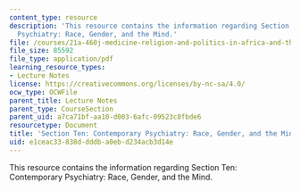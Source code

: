 ```yaml
---
content_type: resource
description: 'This resource contains the information regarding Section Ten: Contemporary
  Psychiatry: Race, Gender, and the Mind.'
file: /courses/21a-460j-medicine-religion-and-politics-in-africa-and-the-african-diaspora-spring-2005/e1ceac33838ddddba0ebd234acb3d14e_MIT21A_460JS05_5_5_05_460j.pdf
file_size: 85592
file_type: application/pdf
learning_resource_types:
- Lecture Notes
license: https://creativecommons.org/licenses/by-nc-sa/4.0/
ocw_type: OCWFile
parent_title: Lecture Notes
parent_type: CourseSection
parent_uid: a7ca71bf-aa10-d003-6afc-09523c8fbde6
resourcetype: Document
title: 'Section Ten: Contemporary Psychiatry: Race, Gender, and the Mind'
uid: e1ceac33-838d-dddb-a0eb-d234acb3d14e
---
```

This resource contains the information regarding Section Ten: Contemporary Psychiatry: Race, Gender, and the Mind.